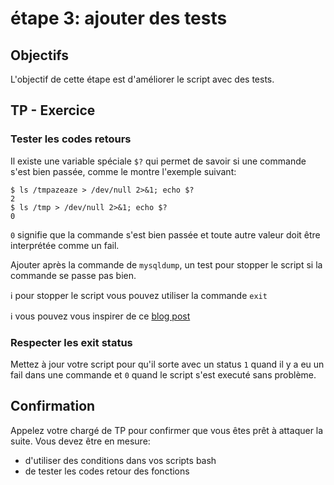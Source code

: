 # étape 3: ajouter des tests


## Objectifs

L'objectif de cette étape est d'améliorer le script avec des tests.


## TP - Exercice


### Tester les codes retours

Il existe une variable spéciale `$?` qui permet de savoir si une commande s'est bien passée, comme le montre l'exemple suivant:

```
$ ls /tmpazeaze > /dev/null 2>&1; echo $?
2
$ ls /tmp > /dev/null 2>&1; echo $?
0
```

`0` signifie que la commande s'est bien passée et toute autre valeur doit être interprétée comme un fail.

Ajouter après la commande de `mysqldump`, un test pour stopper le script si la commande se passe pas bien.

:information_source: pour stopper le script vous pouvez utiliser la commande `exit`

:information_source: vous pouvez vous inspirer de ce [blog post](https://www.cyberciti.biz/faq/bash-get-exit-code-of-command/)

### Respecter les exit status

Mettez à jour votre script pour qu'il sorte avec un status `1` quand il y a eu un fail dans une commande et `0` quand le script s'est executé sans problème.


## Confirmation

Appelez votre chargé de TP pour confirmer que vous êtes prêt à attaquer la suite.
Vous devez être en mesure:
* d'utiliser des conditions dans vos scripts bash
* de tester les codes retour des fonctions

